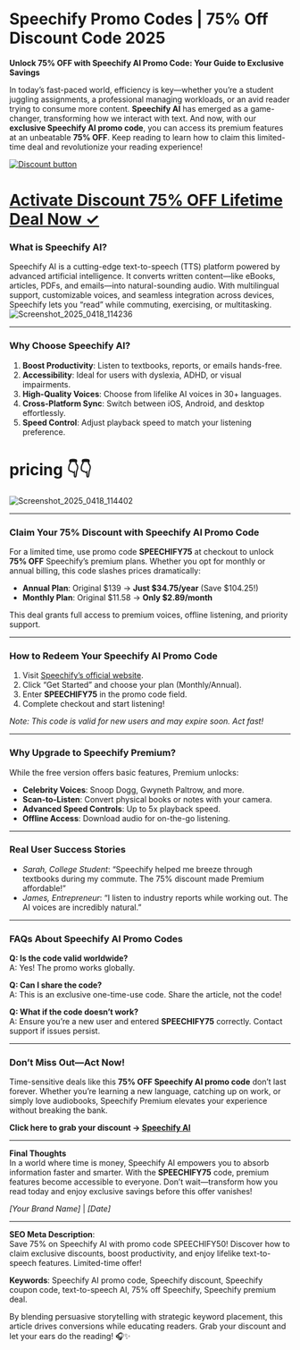 # Speechify Promo Codes | 75% Off Discount Code 2025

**Unlock 75% OFF with Speechify AI Promo Code: Your Guide to Exclusive Savings**  

In today’s fast-paced world, efficiency is key—whether you’re a student juggling assignments, a professional managing workloads, or an avid reader trying to consume more content. **Speechify AI** has emerged as a game-changer, transforming how we interact with text. And now, with our **exclusive Speechify AI promo code**, you can access its premium features at an unbeatable **75% OFF**. Keep reading to learn how to claim this limited-time deal and revolutionize your reading experience!  

[![Discount button](https://github.com/user-attachments/assets/e5cb2122-5258-4331-bbff-048ba1ae5555)](https://speechify.com/ai-voice-generator/?utm_campaign=partners&utm_content=rewardful&via=75discount)

# [Activate Discount 75% OFF Lifetime Deal Now ✓](https://speechify.com/ai-voice-generator/?utm_campaign=partners&utm_content=rewardful&via=75discount)


### **What is Speechify AI?**  
Speechify AI is a cutting-edge text-to-speech (TTS) platform powered by advanced artificial intelligence. It converts written content—like eBooks, articles, PDFs, and emails—into natural-sounding audio. With multilingual support, customizable voices, and seamless integration across devices, Speechify lets you “read” while commuting, exercising, or multitasking.  
![Screenshot_2025_0418_114236](https://github.com/user-attachments/assets/d67223ba-daf2-4f86-93b8-b902a15449fa)

---

### **Why Choose Speechify AI?**  
1. **Boost Productivity**: Listen to textbooks, reports, or emails hands-free.  
2. **Accessibility**: Ideal for users with dyslexia, ADHD, or visual impairments.  
3. **High-Quality Voices**: Choose from lifelike AI voices in 30+ languages.  
4. **Cross-Platform Sync**: Switch between iOS, Android, and desktop effortlessly.  
5. **Speed Control**: Adjust playback speed to match your listening preference.
# pricing 👇👇
![Screenshot_2025_0418_114402](https://github.com/user-attachments/assets/23d4be01-8060-4c02-8a8b-e896313ccfd2)

---

### **Claim Your 75% Discount with Speechify AI Promo Code**  
For a limited time, use promo code **SPEECHIFY75** at checkout to unlock **75% OFF** Speechify’s premium plans. Whether you opt for monthly or annual billing, this code slashes prices dramatically:  

- **Annual Plan**: Original $139 → **Just $34.75/year** (Save $104.25!)  
- **Monthly Plan**: Original $11.58 → **Only $2.89/month**  

This deal grants full access to premium voices, offline listening, and priority support.  

---

### **How to Redeem Your Speechify AI Promo Code**  
1. Visit [Speechify’s official website](https://speechify.com/ai-voice-generator/?utm_campaign=partners&utm_content=rewardful&via=75discount).  
2. Click “Get Started” and choose your plan (Monthly/Annual).  
3. Enter **SPEECHIFY75** in the promo code field.  
4. Complete checkout and start listening!  

*Note: This code is valid for new users and may expire soon. Act fast!*  

---

### **Why Upgrade to Speechify Premium?**  
While the free version offers basic features, Premium unlocks:  
- **Celebrity Voices**: Snoop Dogg, Gwyneth Paltrow, and more.  
- **Scan-to-Listen**: Convert physical books or notes with your camera.  
- **Advanced Speed Controls**: Up to 5x playback speed.  
- **Offline Access**: Download audio for on-the-go listening.  

---

### **Real User Success Stories**  
- *Sarah, College Student*: “Speechify helped me breeze through textbooks during my commute. The 75% discount made Premium affordable!”  
- *James, Entrepreneur*: “I listen to industry reports while working out. The AI voices are incredibly natural.”  

---

### **FAQs About Speechify AI Promo Codes**  
**Q: Is the code valid worldwide?**  
A: Yes! The promo works globally.  

**Q: Can I share the code?**  
A: This is an exclusive one-time-use code. Share the article, not the code!  

**Q: What if the code doesn’t work?**  
A: Ensure you’re a new user and entered **SPEECHIFY75** correctly. Contact support if issues persist.  

---

### **Don’t Miss Out—Act Now!**  
Time-sensitive deals like this **75% OFF Speechify AI promo code** don’t last forever. Whether you’re learning a new language, catching up on work, or simply love audiobooks, Speechify Premium elevates your experience without breaking the bank.  

**Click here to grab your discount → [Speechify AI](https://speechify.com/ai-voice-generator/?utm_campaign=partners&utm_content=rewardful&via=75discount )**  

---

**Final Thoughts**  
In a world where time is money, Speechify AI empowers you to absorb information faster and smarter. With the **SPEECHIFY75** code, premium features become accessible to everyone. Don’t wait—transform how you read today and enjoy exclusive savings before this offer vanishes!  

*[Your Brand Name]* | *[Date]*  

---

**SEO Meta Description**:  
Save 75% on Speechify AI with promo code SPEECHIFY50! Discover how to claim exclusive discounts, boost productivity, and enjoy lifelike text-to-speech features. Limited-time offer!  

**Keywords**: Speechify AI promo code, Speechify discount, Speechify coupon code, text-to-speech AI, 75% off Speechify, Speechify premium deal.  

By blending persuasive storytelling with strategic keyword placement, this article drives conversions while educating readers. Grab your discount and let your ears do the reading! 🎧✨
